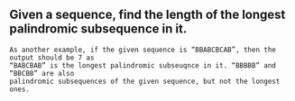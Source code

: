 ## Given a sequence, find the length of the longest palindromic subsequence in it.

```
As another example, if the given sequence is “BBABCBCAB”, then the output should be 7 as
“BABCBAB” is the longest palindromic subseuqnce in it. “BBBBB” and “BBCBB” are also 
palindromic subsequences of the given sequence, but not the longest ones.
```
